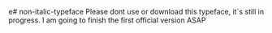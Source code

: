 e# non-italic-typeface
Please dont use or download this typeface, it´s still in progress.
I am going to finish the first official version ASAP

